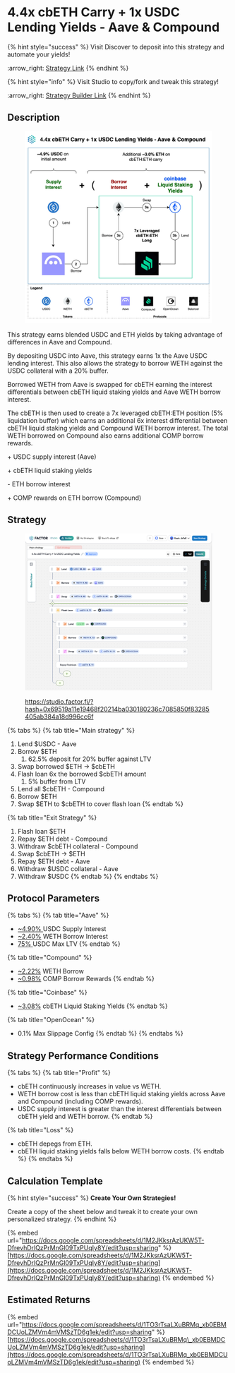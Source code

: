 # 4.4x cbETH Carry + 1x USDC Lending Yields - Aave & Compound

{% hint style="success" %}
Visit Discover to deposit into this strategy and automate your yields!

:arrow\_right: [Strategy Link](https://pro.factor.fi/strategies/0xfCc6900682946A966c72b643B959FF12A5F7F41a)
{% endhint %}

{% hint style="info" %}
Visit Studio to copy/fork and tweak this strategy!

:arrow\_right: [Strategy Builder Link](https://studio.factor.fi/?hash=0x69519a11e19468f20214ba030180236c7085850f83285405ab384a18d996cc6f)
{% endhint %}

## Description

<figure><img src="../../../../.gitbook/assets/4.4x cbETH Carry + 1x USDC Lending Yields - Aave &#x26; Compound (1).jpg" alt=""><figcaption></figcaption></figure>

This strategy earns blended USDC and ETH yields by taking advantage of differences in Aave and Compound.

By depositing USDC into Aave, this strategy earns 1x the Aave USDC lending interest. This also allows the strategy to borrow WETH against the USDC collateral with a 20% buffer.&#x20;

Borrowed WETH from Aave is swapped for cbETH earning the interest differentials between cbETH liquid staking yields and Aave WETH borrow interest.

The cbETH is then used to create a 7x leveraged cbETH:ETH position (5% liquidation buffer) which earns an additional 6x interest differential between cbETH liquid staking yields and Compound WETH borrow interest. The total WETH borrowed on Compound also earns additional COMP borrow rewards.

\+ USDC supply interest (Aave)

\+ cbETH liquid staking yields

\- ETH borrow interest

\+ COMP rewards on ETH borrow (Compound)

## Strategy

<figure><img src="../../../../.gitbook/assets/image.png" alt=""><figcaption><p><a href="https://studio.factor.fi/?hash=0x69519a11e19468f20214ba030180236c7085850f83285405ab384a18d996cc6f">https://studio.factor.fi/?hash=0x69519a11e19468f20214ba030180236c7085850f83285405ab384a18d996cc6f</a></p></figcaption></figure>

{% tabs %}
{% tab title="Main strategy" %}
1. Lend $USDC - Aave
2. Borrow $ETH
   1. 62.5% deposit for 20% buffer against LTV
3. Swap borrowed $ETH → $cbETH
4. Flash loan 6x the borrowed $cbETH amount
   1. 5% buffer from LTV
5. Lend all $cbETH - Compound
6. Borrow $ETH&#x20;
7. Swap $ETH to $cbETH to cover flash loan
{% endtab %}

{% tab title="Exit Strategy" %}
1. Flash loan $ETH
2. Repay $ETH debt - Compound
3. Withdraw $cbETH collateral - Compound
4. Swap $cbETH → $ETH
5. Repay $ETH debt - Aave
6. Withdraw $USDC collateral - Aave
7. Withdraw $USDC
{% endtab %}
{% endtabs %}

## Protocol Parameters

{% tabs %}
{% tab title="Aave" %}
* [\~4.90% ](https://app.aave.com/reserve-overview/?underlyingAsset=0x833589fcd6edb6e08f4c7c32d4f71b54bda02913\&marketName=proto_base_v3)USDC Supply Interest
* [\~2.40%](https://app.aave.com/reserve-overview/?underlyingAsset=0x4200000000000000000000000000000000000006\&marketName=proto_base_v3) WETH Borrow Interest
* [75% ](https://app.aave.com/reserve-overview/?underlyingAsset=0x833589fcd6edb6e08f4c7c32d4f71b54bda02913\&marketName=proto_base_v3)USDC Max LTV
{% endtab %}

{% tab title="Compound" %}
* [\~2.22%](https://app.compound.finance/markets/weth-basemainnet) WETH Borrow
* [\~0.98%](https://app.compound.finance/markets/weth-basemainnet) COMP Borrow Rewards
{% endtab %}

{% tab title="Coinbase" %}
* [\~3.08%](https://www.coinbase.com/en-gb/earn/staking/coinbase-wrapped-staked-eth) cbETH Liquid Staking Yields
{% endtab %}

{% tab title="OpenOcean" %}
* 0.1% Max Slippage Config
{% endtab %}
{% endtabs %}

## Strategy Performance Conditions

{% tabs %}
{% tab title="Profit" %}
* cbETH continuously increases in value vs WETH.
* WETH borrow cost is less than cbETH liquid staking yields across Aave and Compound (including COMP rewards).
* USDC supply interest is greater than the interest differentials between cbETH yield and WETH borrow.
{% endtab %}

{% tab title="Loss" %}
* cbETH depegs from ETH.
* cbETH liquid staking yields falls below WETH borrow costs.
{% endtab %}
{% endtabs %}

## Calculation Template

{% hint style="success" %}
**Create Your Own Strategies!**

Create a copy of the sheet below and tweak it to create your own personalized strategy.
{% endhint %}

{% embed url="https://docs.google.com/spreadsheets/d/1M2JKksrAzUKW5T-DfrevhDrlQzPrMnGl09TxPUqIy8Y/edit?usp=sharing" %}
[https://docs.google.com/spreadsheets/d/1M2JKksrAzUKW5T-DfrevhDrlQzPrMnGl09TxPUqIy8Y/edit?usp=sharing](https://docs.google.com/spreadsheets/d/1M2JKksrAzUKW5T-DfrevhDrlQzPrMnGl09TxPUqIy8Y/edit?usp=sharing)
{% endembed %}

## Estimated Returns

{% embed url="https://docs.google.com/spreadsheets/d/1TO3rTsaLXuBRMq_xb0EBMDCUoLZMVm4mVMSzTD6g1ek/edit?usp=sharing" %}
[https://docs.google.com/spreadsheets/d/1TO3rTsaLXuBRMq\_xb0EBMDCUoLZMVm4mVMSzTD6g1ek/edit?usp=sharing](https://docs.google.com/spreadsheets/d/1TO3rTsaLXuBRMq_xb0EBMDCUoLZMVm4mVMSzTD6g1ek/edit?usp=sharing)
{% endembed %}
